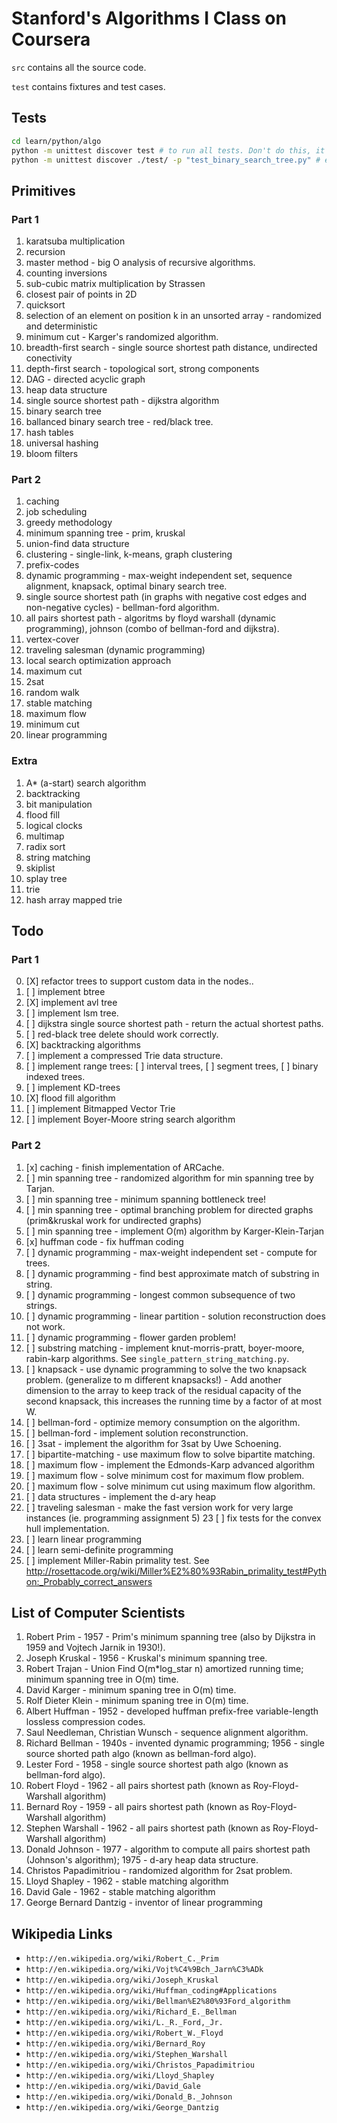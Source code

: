 # Stanford's Algorithms I Class on Coursera

`src` contains all the source code.

`test` contains fixtures and test cases.


## Tests

```bash
cd learn/python/algo
python -m unittest discover test # to run all tests. Don't do this, it will execute the slow tests as well.
python -m unittest discover ./test/ -p "test_binary_search_tree.py" # execute only tests that match the pattern.
```

## Primitives

### Part 1
1. karatsuba multiplication
2. recursion
3. master method - big O analysis of recursive algorithms.
4. counting inversions
5. sub-cubic matrix multiplication by Strassen
6. closest pair of points in 2D
7. quicksort
8. selection of an element on position k in an unsorted array - randomized and deterministic
9. minimum cut - Karger's randomized algorithm.
10. breadth-first search - single source shortest path distance, undirected conectivity
11. depth-first search - topological sort, strong components
12. DAG - directed acyclic graph
13. heap data structure
14. single source shortest path - dijkstra algorithm
15. binary search tree
16. ballanced binary search tree - red/black tree.
17. hash tables
18. universal hashing
19. bloom filters

### Part 2
1. caching
2. job scheduling
2. greedy methodology
3. minimum spanning tree - prim, kruskal
5. union-find data structure
6. clustering - single-link, k-means, graph clustering
7. prefix-codes
8. dynamic programming - max-weight independent set, sequence alignment, knapsack, optimal binary search tree.
9. single source shortest path (in graphs with negative cost edges and non-negative cycles) - bellman-ford algorithm.
10. all pairs shortest path - algoritms by floyd warshall (dynamic programming), johnson (combo of bellman-ford and dijkstra).
11. vertex-cover
12. traveling salesman (dynamic programming)
13. local search optimization approach
14. maximum cut
15. 2sat
16. random walk
17. stable matching
18. maximum flow
19. minimum cut
20. linear programming

### Extra
1. A* (a-start) search algorithm
2. backtracking
3. bit manipulation
4. flood fill
5. logical clocks
6. multimap
7. radix sort
8. string matching
9. skiplist
10. splay tree
11. trie
12. hash array mapped trie

## Todo

### Part 1
0. [X] refactor trees to support custom data in the nodes..
0. [ ] implement btree
1. [X] implement avl tree
1. [ ] implement lsm tree.
3. [ ] dijkstra single source shortest path - return the actual shortest paths.
4. [ ] red-black tree delete should work correctly.
5. [X] backtracking algorithms
6. [ ] implement a compressed Trie data structure.
7. [ ] implement range trees: [ ] interval trees, [ ] segment trees, [ ] binary indexed trees.
8. [ ] implement KD-trees
9. [X] flood fill algorithm
10. [ ] implement Bitmapped Vector Trie
11. [ ] implement Boyer-Moore string search algorithm

### Part 2
1.  [x] caching - finish implementation of ARCache.
2.  [ ] min spanning tree - randomized algorithm for min spanning tree by Tarjan.
4.  [ ] min spanning tree - minimum spanning bottleneck tree!
5.  [ ] min spanning tree - optimal branching problem for directed graphs (prim&kruskal work for undirected graphs)
6.  [ ] min spanning tree - implement O(m) algorithm by Karger-Klein-Tarjan
7.  [x] huffman code - fix huffman coding
8.  [ ] dynamic programming - max-weight independent set - compute for trees.
9.  [ ] dynamic programming - find best approximate match of substring in string.
10. [ ] dynamic programming - longest common subsequence of two strings.
11. [ ] dynamic programming - linear partition - solution reconstruction does not work.
12. [ ] dynamic programming - flower garden problem!
13. [ ] substring matching - implement knut-morris-pratt, boyer-moore, rabin-karp algorithms. See `single_pattern_string_matching.py`.
14. [ ] knapsack - use dynamic programming to solve the two knapsack problem. (generalize to m different knapsacks!)
        - Add another dimension to the array to keep track of the residual capacity of the second knapsack, this increases the running time by a factor of at most W.
15. [ ] bellman-ford - optimize memory consumption on the algorithm.
16. [ ] bellman-ford - implement solution reconstrunction.
17. [ ] 3sat - implement the algorithm for 3sat by Uwe Schoening.
18. [ ] bipartite-matching - use maximum flow to solve bipartite matching.
19. [ ] maximum flow - implement the Edmonds-Karp advanced algorithm
19. [ ] maximum flow - solve minimum cost for maximum flow problem.
20. [ ] maximum flow - solve minimum cut using maximum flow algorithm.
21. [ ] data structures - implement the d-ary heap
22. [ ] traveling salesman - make the fast version work for very large instances (ie. programming assignment 5)
23  [ ] fix tests for the convex hull implementation.
24. [ ] learn linear programming
25. [ ] learn semi-definite programming
26. [ ] implement Miller-Rabin primality test. See http://rosettacode.org/wiki/Miller%E2%80%93Rabin_primality_test#Python:_Probably_correct_answers

## List of Computer Scientists

1. Robert Prim - 1957 - Prim's minimum spanning tree (also by Dijkstra in 1959 and Vojtech Jarnik in 1930!).
2. Joseph Kruskal - 1956 - Kruskal's minimum spanning tree.
3. Robert Trajan - Union Find O(m\*log_star n) amortized running time; minimum spanning tree in O(m) time.
3. David Karger - minimum spaning tree in O(m) time.
3. Rolf Dieter Klein - minimum spaning tree in O(m) time.
4. Albert Huffman - 1952 - developed huffman prefix-free variable-length lossless compression codes.
5. Saul Needleman, Christian Wunsch - sequence alignment algorithm.
6. Richard Bellman - 1940s - invented dynamic programming; 1956 - single source shorted path algo (known as bellman-ford algo).
7. Lester Ford - 1958 - single source shortest path algo (known as bellman-ford algo).
8. Robert Floyd - 1962 - all pairs shortest path (known as Roy-Floyd-Warshall algorithm)
9. Bernard Roy - 1959 - all pairs shortest path (known as Roy-Floyd-Warshall algorithm)
10. Stephen Warshall - 1962 - all pairs shortest path (known as Roy-Floyd-Warshall algorithm)
10. Donald Johnson - 1977 - algorithm to compute all pairs shortest path (Johnson's algorithm); 1975 - d-ary heap data structure.
11. Christos Papadimitriou - randomized algorithm for 2sat problem.
12. Lloyd Shapley - 1962 - stable matching algorithm
13. David Gale - 1962 - stable matching algorithm
14. George Bernard Dantzig - inventor of linear programming

## Wikipedia Links

- `http://en.wikipedia.org/wiki/Robert_C._Prim`
- `http://en.wikipedia.org/wiki/Vojt%C4%9Bch_Jarn%C3%ADk`
- `http://en.wikipedia.org/wiki/Joseph_Kruskal`
- `http://en.wikipedia.org/wiki/Huffman_coding#Applications`
- `http://en.wikipedia.org/wiki/Bellman%E2%80%93Ford_algorithm`
- `http://en.wikipedia.org/wiki/Richard_E._Bellman`
- `http://en.wikipedia.org/wiki/L._R._Ford,_Jr.`
- `http://en.wikipedia.org/wiki/Robert_W._Floyd`
- `http://en.wikipedia.org/wiki/Bernard_Roy`
- `http://en.wikipedia.org/wiki/Stephen_Warshall`
- `http://en.wikipedia.org/wiki/Christos_Papadimitriou`
- `http://en.wikipedia.org/wiki/Lloyd_Shapley`
- `http://en.wikipedia.org/wiki/David_Gale`
- `http://en.wikipedia.org/wiki/Donald_B._Johnson`
- `http://en.wikipedia.org/wiki/George_Dantzig`

